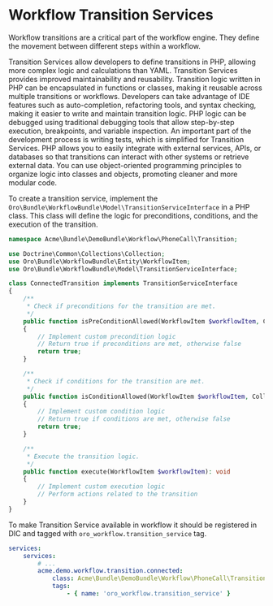 <a id="backend-workflows-transition-services"></a>

# Workflow Transition Services

Workflow transitions are a critical part of the workflow engine. They define the movement between different steps within a workflow.

Transition Services allow developers to define transitions in PHP, allowing more complex logic and calculations than YAML. Transition Services provides improved maintainability and reusability. Transition logic written in PHP can be encapsulated in functions or classes, making it reusable across multiple transitions or workflows. Developers can take advantage of IDE features such as auto-completion, refactoring tools, and syntax checking, making it easier to write and maintain transition logic. PHP logic can be debugged using traditional debugging tools that allow step-by-step execution, breakpoints, and variable inspection. An important part of the development process is writing tests, which is simplified for Transition Services. PHP allows you to easily integrate with external services, APIs, or databases so that transitions can interact with other systems or retrieve external data. You can use object-oriented programming principles to organize logic into classes and objects, promoting cleaner and more modular code.

To create a transition service, implement the `Oro\Bundle\WorkflowBundle\Model\TransitionServiceInterface` in a PHP class. This class will define the logic for preconditions, conditions, and the execution of the transition.

```php
namespace Acme\Bundle\DemoBundle\Workflow\PhoneCall\Transition;

use Doctrine\Common\Collections\Collection;
use Oro\Bundle\WorkflowBundle\Entity\WorkflowItem;
use Oro\Bundle\WorkflowBundle\Model\TransitionServiceInterface;

class ConnectedTransition implements TransitionServiceInterface
{
    /**
     * Check if preconditions for the transition are met.
     */
    public function isPreConditionAllowed(WorkflowItem $workflowItem, Collection $errors = null): bool
    {
        // Implement custom precondition logic
        // Return true if preconditions are met, otherwise false
        return true;
    }

    /**
     * Check if conditions for the transition are met.
     */
    public function isConditionAllowed(WorkflowItem $workflowItem, Collection $errors = null): bool
    {
        // Implement custom condition logic
        // Return true if conditions are met, otherwise false
        return true;
    }

    /**
     * Execute the transition logic.
     */
    public function execute(WorkflowItem $workflowItem): void
    {
        // Implement custom execution logic
        // Perform actions related to the transition
    }
}
```

To make Transition Service available in workflow it should be registered in DIC and tagged with `oro_workflow.transition_service` tag.

```yaml
services:
    services:
        # ...
        acme.demo.workflow.transition.connected:
            class: Acme\Bundle\DemoBundle\Workflow\PhoneCall\Transition\ConnectedTransition
            tags:
                - { name: 'oro_workflow.transition_service' }
```
